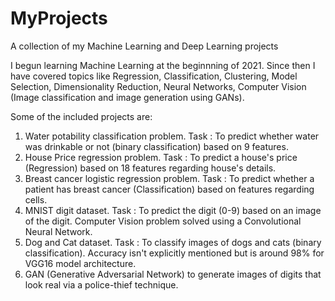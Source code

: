 # MyProjects
A collection of my Machine Learning and Deep Learning projects

I begun learning Machine Learning at the beginnning of 2021. Since then I have covered topics like Regression, Classification, Clustering, Model Selection, Dimensionality Reduction, Neural Networks, Computer Vision (Image classification and image generation using GANs).

Some of the included projects are:
1. Water potability classification problem. Task : To predict whether water was drinkable or not (binary classification) based on 9 features.
2. House Price regression problem. Task : To predict a house's price (Regression) based on 18 features regarding house's details.
3. Breast cancer logistic regression problem. Task : To predict whether a patient has breast cancer (Classification) based on features regarding cells.
4. MNIST digit dataset. Task : To predict the digit (0-9) based on an image of the digit. Computer Vision problem solved using a Convolutional Neural Network.
5. Dog and Cat dataset. Task : To classify images of dogs and cats (binary classification). Accuracy isn't explicitly mentioned but is around 98% for VGG16 model architecture.
6. GAN (Generative Adversarial Network) to generate images of digits that look real via a police-thief technique.         
